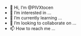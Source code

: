 - 👋 Hi, I’m @PIVXtocen
- 👀 I’m interested in ...
- 🌱 I’m currently learning ...
- 💞️ I’m looking to collaborate on ...
- 📫 How to reach me ...

<!---
PIVXtocen/PIVXtocen is a ✨ special ✨ repository because its `README.md` (this file) appears on your GitHub profile.
You can click the Preview link to take a look at your changes.
--->

